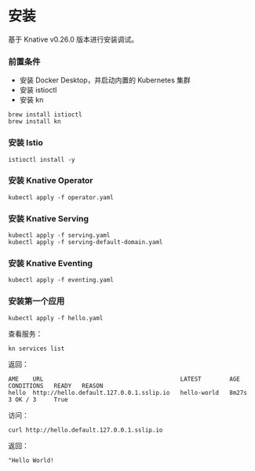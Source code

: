 # 安装

基于 Knative v0.26.0 版本进行安装调试。

### 前置条件

* 安装 Docker Desktop，并启动内置的 Kubernetes 集群
* 安装 istioctl
* 安装 kn

```
brew install istioctl
brew install kn
```

### 安装 Istio
```shell
istioctl install -y
```

### 安装 Knative Operator
```shell
kubectl apply -f operator.yaml
```

### 安装 Knative Serving
```shell
kubectl apply -f serving.yaml
kubectl apply -f serving-default-domain.yaml
```

### 安装 Knative Eventing
```shell
kubectl apply -f eventing.yaml
```

### 安装第一个应用
```shell
kubectl apply -f hello.yaml
```

查看服务：

```
kn services list
```

返回：

```
AME    URL                                       LATEST        AGE     CONDITIONS   READY   REASON
hello  http://hello.default.127.0.0.1.sslip.io   hello-world   8m27s   3 OK / 3     True
```


访问：

```
curl http://hello.default.127.0.0.1.sslip.io
```

返回：

```
"Hello World!
```

